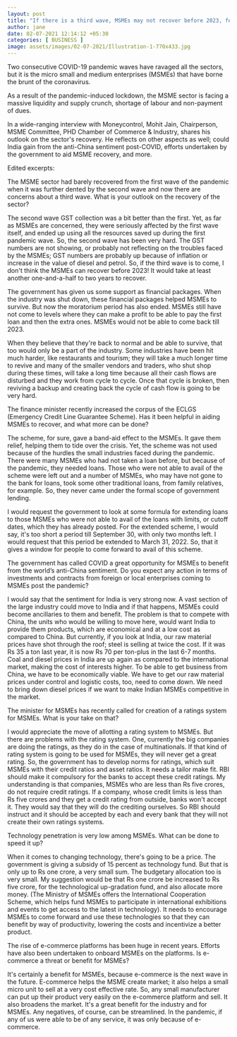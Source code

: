 ```yaml
---
layout: post
title: "If there is a third wave, MSMEs may not recover before 2023, fears PHDCCI's Mohit Jain"
author: jane 
date: 02-07-2021 12:14:12 +05:30 
categories: [ BUSINESS ] 
image: assets/images/02-07-2021/Illustration-1-770x433.jpg
---
```

Two consecutive COVID-19 pandemic waves have ravaged all the sectors, but it is the micro small and medium enterprises (MSMEs) that have borne the brunt of the coronavirus.

As a result of the pandemic-induced lockdown, the MSME sector is facing a massive liquidity and supply crunch, shortage of labour and non-payment of dues.

In a wide-ranging interview with Moneycontrol, Mohit Jain, Chairperson, MSME Committee, PHD Chamber of Commerce & Industry, shares his outlook on the sector's recovery. He reflects on other aspects as well; could India gain from the anti-China sentiment post-COVID, efforts undertaken by the government to aid MSME recovery, and more.

Edited excerpts:

The MSME sector had barely recovered from the first wave of the pandemic when it was further dented by the second wave and now there are concerns about a third wave. What is your outlook on the recovery of the sector?

The second wave GST collection was a bit better than the first. Yet, as far as MSMEs are concerned, they were seriously affected by the first wave itself, and ended up using all the resources saved up during the first pandemic wave. So, the second wave has been very hard. The GST numbers are not showing, or probably not reflecting on the troubles faced by the MSMEs; GST numbers are probably up because of inflation or increase in the value of diesel and petrol. So, if the third wave is to come, I don't think the MSMEs can recover before 2023! It would take at least another one-and-a-half to two years to recover.

The government has given us some support as financial packages. When the industry was shut down, these financial packages helped MSMEs to survive. But now the moratorium period has also ended. MSMEs still have not come to levels where they can make a profit to be able to pay the first loan and then the extra ones. MSMEs would not be able to come back till 2023.

When they believe that they're back to normal and be able to survive, that too would only be a part of the industry. Some industries have been hit much harder, like restaurants and tourism; they will take a much longer time to revive and many of the smaller vendors and traders, who shut shop during these times, will take a long time because all their cash flows are disturbed and they work from cycle to cycle. Once that cycle is broken, then reviving a backup and creating back the cycle of cash flow is going to be very hard.

The finance minister recently increased the corpus of the ECLGS (Emergency Credit Line Guarantee Scheme). Has it been helpful in aiding MSMEs to recover, and what more can be done?

The scheme, for sure, gave a band-aid effect to the MSMEs. It gave them relief, helping them to tide over the crisis. Yet, the scheme was not used because of the hurdles the small industries faced during the pandemic. There were many MSMEs who had not taken a loan before, but because of the pandemic, they needed loans. Those who were not able to avail of the scheme were left out and a number of MSMEs, who may have not gone to the bank for loans, took some other traditional loans, from family relatives, for example. So, they never came under the formal scope of government lending.

I would request the government to look at some formula for extending loans to those MSMEs who were not able to avail of the loans with limits, or cutoff dates, which they has already posted. For the extended scheme, I would say, it's too short a period till September 30, with only two months left. I would request that this period be extended to March 31, 2022. So, that it gives a window for people to come forward to avail of this scheme.

The government has called COVID a great opportunity for MSMEs to benefit from the world’s anti-China sentiment. Do you expect any action in terms of investments and contracts from foreign or local enterprises coming to MSMEs post the pandemic?

I would say that the sentiment for India is very strong now. A vast section of the large industry could move to India and if that happens, MSMEs could become ancillaries to them and benefit. The problem is that to compete with China, the units who would be willing to move here, would want India to provide them products, which are economical and at a low cost as compared to China. But currently, if you look at India, our raw material prices have shot through the roof; steel is selling at twice the cost. If it was Rs 35 a ton last year, it is now Rs 70 per ton-plus in the last 6-7 months. Coal and diesel prices in India are up again as compared to the international market, making the cost of interests higher. To be able to get business from China, we have to be economically viable. We have to get our raw material prices under control and logistic costs, too, need to come down. We need to bring down diesel prices if we want to make Indian MSMEs competitive in the market.

The minister for MSMEs has recently called for creation of a ratings system for MSMEs. What is your take on that?

I would appreciate the move of allotting a rating system to MSMEs. But there are problems with the rating system. One, currently the big companies are doing the ratings, as they do in the case of multinationals. If that kind of rating system is going to be used for MSMEs, they will never get a great rating. So, the government has to develop norms for ratings, which suit MSMEs with their credit ratios and asset ratios. It needs a tailor make fit. RBI should make it compulsory for the banks to accept these credit ratings. My understanding is that companies, MSMEs who are less than Rs five crores, do not require credit ratings. If a company, whose credit limits is less than Rs five crores and they get a credit rating from outside, banks won't accept it. They would say that they will do the crediting ourselves. So RBI should instruct and it should be accepted by each and every bank that they will not create their own ratings systems.

Technology penetration is very low among MSMEs. What can be done to speed it up?

When it comes to changing technology, there's going to be a price. The government is giving a subsidy of 15 percent as technology fund. But that is only up to Rs one crore, a very small sum. The budgetary allocation too is very small. My suggestion would be that Rs one crore be increased to Rs five crore, for the technological up-gradation fund, and also allocate more money. (The Ministry of MSMEs offers the International Cooperation Scheme, which helps fund MSMEs to participate in international exhibitions and events to get access to the latest in technology). It needs to encourage MSMEs to come forward and use these technologies so that they can benefit by way of productivity, lowering the costs and incentivize a better product.

The rise of e-commerce platforms has been huge in recent years. Efforts have also been undertaken to onboard MSMEs on the platforms. Is e-commerce a threat or benefit for MSMEs?

It's certainly a benefit for MSMEs, because e-commerce is the next wave in the future. E-commerce helps the MSME create market; it also helps a small micro unit to sell at a very cost effective rate. So, any small manufacturer can put up their product very easily on the e-commerce platform and sell. It also broadens the market. It's a great benefit for the industry and for MSMEs. Any negatives, of course, can be streamlined. In the pandemic, if any of us were able to be of any service, it was only because of e-commerce.